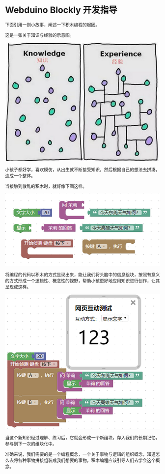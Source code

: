 # Webduino Blockly 开发指导

下面引用一则小故事，阐述一下积木编程的起因。

这是一张关于知识与经验的示意图。

![](../assets/webduino_dev/images/know_exper.png)

小孩子都好学，喜欢模仿，从出生就不断接受知识，然后根据自己的想法去拼凑，连成一个整体。

当接触到散乱的积木时，就好像下图这样。

![](../assets/webduino_dev/images/start.png)

将编程的代码以积木的方式显现出来，能让我们将头脑中的信息组块，按照有意义的方式形成一个逻辑性、概念性的视野，帮助小孩更好地应用知识进行创作，让其呈现成这样。

![](../assets/webduino_dev/images/result.png)

当这个新知识经过理解、练习后，它就会形成一个新组块，存入我们的长期记忆，参与到下一次的组块化中。

准确来说，我们需要的是一个编程概念，一个关于事物与逻辑的组织概念，知道怎么去将各种事物拼接组装成我们想要的事物，积木编程应该引导人们去学会这个概念。
